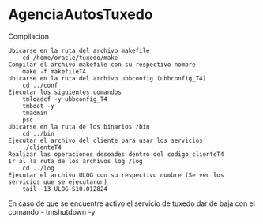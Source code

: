 # AgenciaAutosTuxedo

Compilacion

    Ubicarse en la ruta del archivo makefile
        cd /home/oracle/tuxedo/make
    Compilar el archivo makefile con su respectivo nombre
        make -f makefileT4
    Ubicarse en la ruta del archivo ubbconfig (ubbconfig_T4)
        cd ../conf
    Ejecutar los siguientes comandos
        tmloadcf -y ubbconfig_T4
        tmboot -y
        tmadmin
        psc
    Ubicarse en la ruta de los binarios /bin
        cd ../bin
    Ejecutar el archivo del cliente para usar los servicios
        ./clienteT4
    Realizar las operaciones deseades dentro del codigo clienteT4
    Ir al la ruta de los archivos log /log
        cd ../log
    Ejecutar el archivo ULOG con su respectivo nombre (Se ven los servicios que se ejecutaron)
        tail -13 ULOG-S10.012824

En caso de que se encuentre activo el servicio de tuxedo dar de baja con el comando - tmshutdown -y
